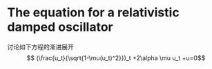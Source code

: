 # The equation for a relativistic damped oscillator 

讨论如下方程的渐进展开
$$ (\frac{u_t}{\sqrt{1-\mu(u_t)^2}})_t +2\alpha \mu u_t +u=0$$
